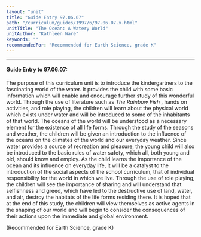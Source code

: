 ```yaml
---
layout: "unit"
title: "Guide Entry 97.06.07"
path: "/curriculum/guides/1997/6/97.06.07.x.html"
unitTitle: "The Ocean: A Watery World"
unitAuthor: "Kathleen Ware"
keywords: ""
recommendedFor: "Recommended for Earth Science, grade K"
---
```

<body>
<hr/>
<h4>
Guide Entry to 97.06.07:
</h4>
The purpose of this curriculum unit is to introduce the kindergartners to the fascinating world of the water. It provides the child with some basic information which will enable and encourage further study of this wonderful world. Through the use of literature such as
<i>
The Rainbow Fish
</i>
, hands on activities, and role playing, the children will learn about the physical world which exists under water and will be introduced to some of the inhabitants of that world. The oceans of the world will be understood as a necessary element for the existence of all life forms. Through the study of the seasons and weather, the children will be given an introduction to the influence of the oceans on the climates of the world and our everyday weather. Since water provides a source of recreation and pleasure, the young child will also be introduced to the basic rules of water safety, which all, both young and old, should know and employ. As the child learns the importance of the ocean and its influence on everyday life, it will be a catalyst to the introduction of the social aspects of the school curriculum, that of individual responsibility for the world in which we live. Through the use of role playing, the children will see the importance of sharing and will understand that selfishness and greed, which have led to the destructive use of land, water, and air, destroy the habitats of the life forms residing there. It is hoped that at the end of this study, the children will view themselves as active agents in the shaping of our world and will begin to consider the consequences of their actions upon the immediate and global environment.
<p>
(Recommended for Earth Science, grade K)
</p>
</body>